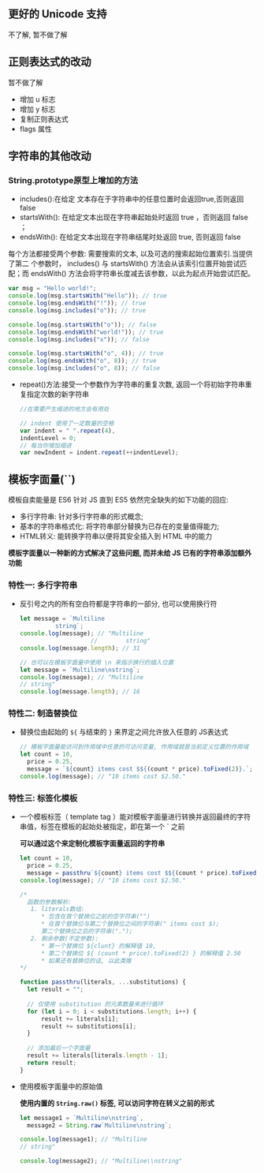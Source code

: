 ## 更好的 Unicode 支持

不了解, 暂不做了解



## 正则表达式的改动

暂不做了解

* 增加 u 标志
* 增加 y 标志
* 复制正则表达式
* flags 属性



## 字符串的其他改动

### String.prototype原型上增加的方法

* includes():在给定 文本存在于字符串中的任意位置时会返回true,否则返回false
* startsWith(): 在给定文本出现在字符串起始处时返回 true ，否则返回 false ；
* endsWith(): 在给定文本出现在字符串结尾时处返回 true, 否则返回 false

每个方法都接受两个参数: 需要搜索的文本, 以及可选的搜索起始位置索引.当提供了第二
个参数时， includes() 与 startsWith() 方法会从该索引位置开始尝试匹配；而
endsWith() 方法会将字符串长度减去该参数，以此为起点开始尝试匹配。

```javascript
var msg = "Hello world!";
console.log(msg.startsWith("Hello")); // true
console.log(msg.endsWith("!")); // true
console.log(msg.includes("o")); // true

console.log(msg.startsWith("o")); // false
console.log(msg.endsWith("world!")); // true
console.log(msg.includes("x")); // false

console.log(msg.startsWith("o", 4)); // true
console.log(msg.endsWith("o", 8)); // true
console.log(msg.includes("o", 8)); // false
```



* repeat()方法:接受一个参数作为字符串的重复次数, 返回一个将初始字符串重复指定次数的新字符串

  ```javascript
  //在需要产生缩进的地方会有用处
  
  // indent 使用了一定数量的空格
  var indent = " ".repeat(4),
  indentLevel = 0;
  // 每当你增加缩进
  var newIndent = indent.repeat(++indentLevel);
  ```

  

## 模板字面量(``)

模板自卖能量是 ES6 针对 JS 直到 ES5 依然完全缺失的如下功能的回应:　

* 多行字符串: 针对多行字符串的形式概念;
* 基本的字符串格式化: 将字符串部分替换为已存在的变量值得能力;
* HTML转义: 能转换字符串以便将其安全插入到 HTML 中的能力

**模板字面量以一种新的方式解决了这些问题, 而并未给 JS 已有的字符串添加额外功能**



### 特性一: 多行字符串

* 反引号之内的所有空白符都是字符串的一部分,  也可以使用换行符

  ```javascript
  let message = `Multiline
  			string`;
  console.log(message); // "Multiline
  					  //  		string"
  console.log(message.length); // 31
  
  // 也可以在模板字面量中使用 \n 来指示换行的插入位置
  let message = `Multiline\nstring`;
  console.log(message); // "Multiline
  // string"
  console.log(message.length); // 16
  ```

  

### 特性二: 制造替换位

* 替换位由起始的 `${` 与结束的 `}` 来界定之间允许放入任意的 JS表达式

  ```javascript
  // 模板字面量能访问到作用域中任意的可访问变量, 作用域就是当前定义位置的作用域
  let count = 10,
  	price = 0.25,
  	message = `${count} items cost $${(count * price).toFixed(2)}.`;
  console.log(message); // "10 items cost $2.50."
  ```

  

### 特性三: 标签化模板

* 一个模板标签（ template tag ）能对模板字面量进行转换并返回最终的字符串值，标签在模板的起始处被指定，即在第一个 ` 之前

  **可以通过这个来定制化模板字面量返回的字符串**

  ```javascript
  let count = 10,
  	price = 0.25,
  	message = passthru`${count} items cost $${(count * price).toFixed(2)}.`;
  console.log(message); // "10 items cost $2.50."
  
  /*
  	函数的参数解析: 
  	 1. literals数组: 
  	 	* 包含在首个替换位之前的空字符串("")
  	 	* 在首个替换位与第二个替换位之间的字符串(" items cost $);
  	 	第二个替换位之后的字符串(".");
  	 2. 剩余参数(不定参数):
  	 	* 第一个替换位 ${clunt} 的解释值 10,
  	 	* 第二个替换位 ${ (count * price).toFixed(2) } 的解释值 2.50
  	 	* 如果还有替换位的话, 以此类推
  */
  
  function passthru(literals, ...substitutions) {
  	let result = "";
      
  	// 仅使用 substitution 的元素数量来进行循环
  	for (let i = 0; i < substitutions.length; i++) {
  		result += literals[i];
  		result += substitutions[i];
  	}
      
  	// 添加最后一个字面量
  	result += literals[literals.length - 1];
  	return result;
  }
  ```

* 使用模板字面量中的原始值

  **使用内置的 `String.raw()` 标签, 可以访问字符在转义之前的形式**

  ```javascript
  let message1 = `Multiline\nstring`,
  	message2 = String.raw`Multiline\nstring`;
  
  console.log(message1); // "Multiline
  // string"
  
  console.log(message2); // "Multiline\\nstring"
  ```

  

